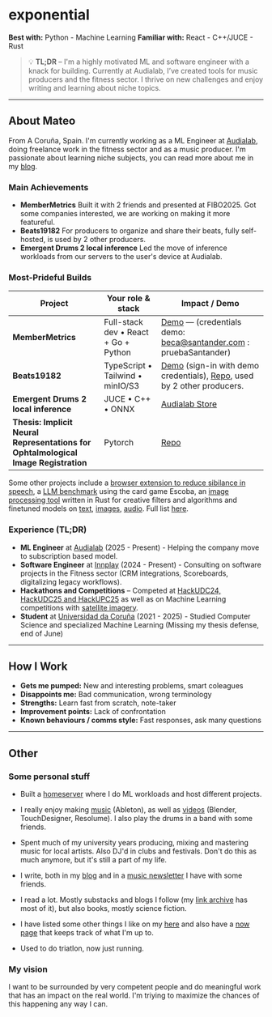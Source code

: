 # exponential

**Best with:** Python - Machine Learning 
**Familiar with:** React - C++/JUCE - Rust 

> 💡 **TL;DR** – I'm a highly motivated ML and software engineer with a knack for building. Currently at Audialab, I’ve created tools for music producers and the fitness sector. I thrive on new challenges and enjoy writing and learning about niche topics.

---

## About Mateo

From A Coruña, Spain. I'm currently working as a ML Engineer at [Audialab](https://audialab.com), doing freelance work in the fitness sector and as a music producer. I'm passionate about learning niche subjects, you can read more about me in my [blog](https://blog.m19182.dev). 

### Main Achievements

- **MemberMetrics** Built it with 2 friends and presented at FIBO2025. Got some companies interested, we are working on making it more featureful.
- **Beats19182** For producers to organize and share their beats, fully self-hosted, is used by 2 other producers.
- **Emergent Drums 2 local inference** Led the move of inference workloads from our servers to the user's device at Audialab. 

### Most-Prideful Builds

| Project | Your role & stack | Impact / Demo |
|---------|-------------------|---------------|
| **MemberMetrics** | Full-stack dev • React + Go + Python | [Demo](https://app.mm.innplay.site) — (credentials demo: beca@santander.com : pruebaSantander) |
| **Beats19182** | TypeScript • Tailwind • minIO/S3 | [Demo](https://beats.m19182.dev) (sign-in with demo credentials), [Repo](https://github.com/mateo-mateos/beats19182), used by 2 other producers. |
| **Emergent Drums 2 local inference** | JUCE • C++ • ONNX | [Audialab Store](https://audialab.com/products/emergent-drums-2/) |
| **Thesis: Implicit Neural Representations for Ophtalmological Image Registration** | Pytorch | [Repo](https://github.com/mateo19182/IDIR-ollos/) |

Some other projects include a [browser extension to reduce sibilance in speech](https://github.com/mateo19182/Sibilance_Shredder), a [LLM benchmark](https://github.com/mateo19182/escobaBenchmark) using the card game Escoba, an [image processing tool](https://github.com/mateo19182/img-corroder) written in Rust for creative filters and algorithms and finetuned models on [text](https://github.com/mateo19182/bastos-finetune), [images](https://huggingface.co/mateo-19182/mosoco), [audio](https://huggingface.co/mateo-19182/all-the-breaks). Full list [here](https://blog.m19182.dev/projects).

### Experience (TL;DR)

- **ML Engineer** at [Audialab](https://audialab.com) (2025 - Present) - Helping the company move to subscription based model.
- **Software Engineer** at [Innplay](https://www.innplay.info/) (2024 - Present) - Consulting on software projects in the Fitness sector (CRM integrations, Scoreboards, digitalizing legacy workflows).
- **Hackathons and Competitions** – Competed at [HackUDC24, HackUDC25 and HackUPC25](https://devpost.com/mateo19182) as well as on Machine Learning competitions with [satellite imagery](https://github.com/mateo19182/floods_sa).
- **Student** at [Universidad da Coruña](https://www.udc.es) (2021 - 2025) - Studied Computer Science and specialized Machine Learning (Missing my thesis defense, end of June)

---

## How I Work

- **Gets me pumped:** New and interesting problems, smart coleagues
- **Disappoints me:** Bad communication, wrong terminology
- **Strengths:** Learn fast from scratch, note-taker
- **Improvement points:** Lack of confrontation
- **Known behaviours / comms style:** Fast responses, ask many questions

---

## Other

### Some personal stuff

- Built a [homeserver](https://blog.m19182.dev/writings/Building-my-Homelab) where I do ML workloads and host different projects.
- I really enjoy making [music](https://music.m19182.dev/) (Ableton), as well as [videos](https://www.youtube.com/@mateo_19182) (Blender, TouchDesigner, Resolume). I also play the drums in a band with some friends.

- Spent much of my university years producing, mixing and mastering music for local artists. Also DJ'd in clubs and festivals. Don't do this as much anymore, but it's still a part of my life.

- I write, both in my [blog](https://blog.m19182.dev/writings/) and in a [music newsletter](https://no-cosign.m19182.dev/) I have with some friends.

- I read a lot. Mostly substacks and blogs I follow (my [link archive](https://blog.m19182.dev/link-archive) has most of it), but also books, mostly science fiction.

- I have listed some other things I like on my [here](https://blog.m19182.dev/things-i-like) and also have a [now page](https://blog.m19182.dev/now) that keeps track of what I'm up to.

- Used to do triatlon, now just running.

### My vision

I want to be surrounded by very competent people and do meaningful work that has an impact on the real world. I'm triying to maximize the chances of this happening any way I can.